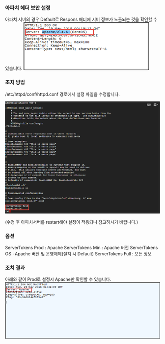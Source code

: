 ### 아파치 헤더 보안 설정
아파치 서버의 경우 Default로 Respons 헤더에 서버 정보가 노출되는 것을 확인할 수 있습니다.
![header_exposure](./header_exposure.png)

### 조치 방법

/etc/httpd/conf/httpd.conf 경로에서 설정 파일을 수정합니다.

![header_modify](./header_modify.png)

(수정 후 아파치서버를 restart해야 설정이 적용되니 참고하시기 바랍니다.)

### 옵션
ServerTokens Prod : Apache
ServerTokens Min : Apache 버전
ServerTokens OS : Apache 버전 및 운영체제(설치 시 Default)
ServerTokens Full : 모든 정보

### 조치 결과

아래와 같이 Prod로 설정시 Apache만 확인할 수 있습니다.
![header_result](./header_result.png)
